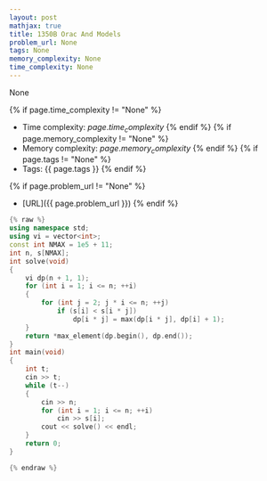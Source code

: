 ```yaml
---
layout: post
mathjax: true
title: 1350B Orac And Models
problem_url: None
tags: None
memory_complexity: None
time_complexity: None
---
```


None


{% if page.time_complexity != "None" %}
- Time complexity: ${{ page.time_complexity }}$
{% endif %}
{% if page.memory_complexity != "None" %}
- Memory complexity: ${{ page.memory_complexity }}$
{% endif %}
{% if page.tags != "None" %}
- Tags: {{ page.tags }}
{% endif %}

{% if page.problem_url != "None" %}
- [URL]({{ page.problem_url }})
{% endif %}

```cpp
{% raw %}
using namespace std;
using vi = vector<int>;
const int NMAX = 1e5 + 11;
int n, s[NMAX];
int solve(void)
{
    vi dp(n + 1, 1);
    for (int i = 1; i <= n; ++i)
    {
        for (int j = 2; j * i <= n; ++j)
            if (s[i] < s[i * j])
                dp[i * j] = max(dp[i * j], dp[i] + 1);
    }
    return *max_element(dp.begin(), dp.end());
}
int main(void)
{
    int t;
    cin >> t;
    while (t--)
    {
        cin >> n;
        for (int i = 1; i <= n; ++i)
            cin >> s[i];
        cout << solve() << endl;
    }
    return 0;
}

{% endraw %}
```
